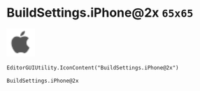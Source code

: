 # BuildSettings.iPhone@2x `65x65`
<img src="/img/BuildSettings.iPhone.png" width=65 height=65>

``` CSharp
EditorGUIUtility.IconContent("BuildSettings.iPhone@2x")
```
```
BuildSettings.iPhone@2x
```

